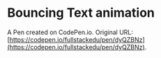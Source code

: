 # Bouncing Text animation

A Pen created on CodePen.io. Original URL: [https://codepen.io/fullstackedu/pen/dyQZBNz](https://codepen.io/fullstackedu/pen/dyQZBNz).

